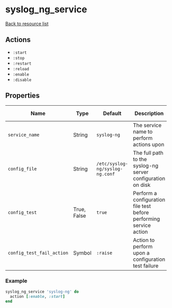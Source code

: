# syslog_ng_service

[Back to resource list](../README.md#resources)

## Actions

- `:start`
- `:stop`
- `:restart`
- `:reload`
- `:enable`
- `:disable`

## Properties

| Name                   | Type          | Default                          | Description                                                         | Allowed Values      |
| ---------------------- | ------------- | -------------------------------- | ------------------------------------------------------------------- | ------------------- |
| `service_name`         | String        | `syslog-ng`                      | The service name to perform actions upon                            |                     |
| `config_file`          | String        | `/etc/syslog-ng/syslog-ng.conf`  | The full path to the syslog-ng server configuration on disk         |                     |
| `config_test`          | True, False   | `true`                           | Perform a configuration file test before performing service action  |                     |
| `config_test_fail_action` | Symbol     | `:raise`                         | Action to perform upon a configuration test failure                 | `:raise`, `:log`    |

### Example

```ruby
syslog_ng_service 'syslog-ng' do
  action [:enable, :start]
end
```
